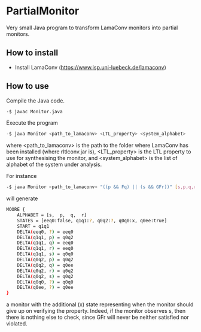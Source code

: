 # PartialMonitor

Very small Java program to transform LamaConv monitors into partial monitors.

## How to install

- Install LamaConv (https://www.isp.uni-luebeck.de/lamaconv)

## How to use

Compile the Java code.

```bash
-$ javac Monitor.java
```

Execute the program

```bash
-$ java Monitor <path_to_lamaconv> <LTL_property> <system_alphabet>
```

where <path_to_lamaconv> is the path to the folder where LamaConv has been installed (where rltlconv.jar is), <LTL_property> is the LTL property to use for synthesising the monitor, and <system_alphabet> is the list of alphabet of the system under analysis.

For instance

```bash
-$ java Monitor <path_to_lamaconv> "((p && Fq) || (s && GFr))" [s,p,q,r]
```

will generate

```bash
MOORE {
	ALPHABET = [s,  p,  q,  r]
	STATES = [eeq0:false, q1q1:?, q0q2:?, q0q0:x, q0ee:true]
	START = q1q1
	DELTA(eeq0, ?) = eeq0
	DELTA(q1q1, p) = q0q2
	DELTA(q1q1, q) = eeq0
	DELTA(q1q1, r) = eeq0
	DELTA(q1q1, s) = q0q0
	DELTA(q0q2, p) = q0q2
	DELTA(q0q2, q) = q0ee
	DELTA(q0q2, r) = q0q2
	DELTA(q0q2, s) = q0q2
	DELTA(q0q0, ?) = q0q0
	DELTA(q0ee, ?) = q0ee
}
```

a monitor with the additional (x) state representing when the monitor should give up on verifying the property. Indeed, if the monitor observes s, then there is nothing else to check, since GFr will never be neither satisfied nor violated.
